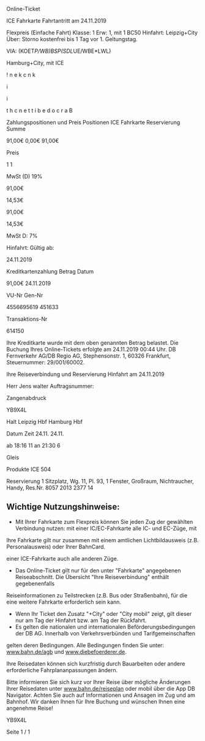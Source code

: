 Online-Ticket

ICE Fahrkarte
Fahrtantritt am 24.11.2019

Flexpreis (Einfache Fahrt)
Klasse:
1
Erw:
1, mit 1 BC50
Hinfahrt: Leipzig+City
Über:
Storno kostenfrei bis 1 Tag vor 1. Geltungstag.

VIA: (KOET*P/WB)*BSP*(SDL*UE/WBE*LWL)

 Hamburg+City, mit ICE

!
n
e
k
c
n
k

i

i

t
h
c
n
e
t
t
i
b
e
d
o
c
r
a
B

Zahlungspositionen und Preis
Positionen
ICE Fahrkarte
Reservierung
Summe

91,00€
0,00€
91,00€

Preis

1
1

MwSt (D) 19%

91,00€

14,53€

91,00€

14,53€

MwSt D: 7%

Hinfahrt:
Gültig ab:

24.11.2019

Kreditkartenzahlung
Betrag
Datum

91,00€
24.11.2019

VU-Nr
Gen-Nr

4556695619
451633

Transaktions-Nr

614150

Ihre Kreditkarte wurde mit dem oben genannten Betrag belastet. Die Buchung Ihres
Online-Tickets erfolgte am 24.11.2019 00:44 Uhr. DB Fernverkehr AG/DB Regio AG,
Stephensonstr. 1, 60326 Frankfurt, Steuernummer: 29/001/60002.

Ihre Reiseverbindung und Reservierung Hinfahrt am 24.11.2019

Herr  Jens walter
Auftragsnummer:

Zangenabdruck

YB9X4L

Halt
Leipzig Hbf
Hamburg Hbf

Datum Zeit
24.11.
24.11.

ab 18:16 11
an 21:30 6

Gleis

Produkte
ICE 504

Reservierung
1 Sitzplatz, Wg. 11, Pl. 93, 1 Fenster, Großraum,
Nichtraucher, Handy, Res.Nr. 8057 2013 2377 14

Wichtige Nutzungshinweise:
-
- Mit Ihrer Fahrkarte zum Flexpreis können Sie jeden Zug der gewählten Verbindung nutzen: mit einer IC/EC-Fahrkarte alle IC- und EC-Züge, mit

Ihre Fahrkarte gilt nur zusammen mit einem amtlichen Lichtbildausweis (z.B. Personalausweis) oder Ihrer BahnCard.

einer ICE-Fahrkarte auch alle anderen Züge.

- Das Online-Ticket gilt nur für den unter "Fahrkarte" angegebenen Reiseabschnitt. Die Übersicht "Ihre Reiseverbindung" enthält gegebenenfalls

Reiseinformationen zu Teilstrecken (z.B. Bus oder Straßenbahn), für die eine weitere Fahrkarte erforderlich sein kann.
- Wenn Ihr Ticket den Zusatz "+City" oder "City mobil" zeigt, gilt dieser nur am Tag der Hinfahrt bzw. am Tag der Rückfahrt.
- Es gelten die nationalen und internationalen Beförderungsbedingungen der DB AG. Innerhalb von Verkehrsverbünden und Tarifgemeinschaften

gelten deren Bedingungen. Alle Bedingungen finden Sie unter: www.bahn.de/agb und www.diebefoerderer.de.

Ihre Reisedaten können sich kurzfristig durch Bauarbeiten oder andere erforderliche Fahrplananpassungen ändern.

Bitte informieren Sie sich kurz vor Ihrer Reise über mögliche Änderungen Ihrer Reisedaten unter www.bahn.de/reiseplan oder mobil über die
App DB Navigator. Achten Sie auch auf Informationen und Ansagen im Zug und am Bahnhof. Wir danken Ihnen für Ihre Buchung und wünschen
Ihnen eine angenehme Reise!

YB9X4L

Seite 1 / 1


